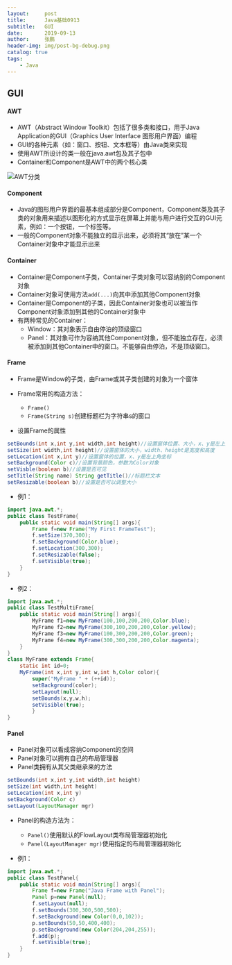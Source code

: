 ```yaml
---
layout:     post 
title:      Java基础0913
subtitle:   GUI
date:       2019-09-13
author:     张鹏
header-img: img/post-bg-debug.png
catalog: true   
tags:                         
    - Java
---
```


## GUI

#### AWT

- AWT（Abstract Window Toolkit）包括了很多类和接口，用于Java Application的GUI（Graphics User Interface 图形用户界面）编程
- GUI的各种元素（如：窗口、按钮、文本框等）由Java类来实现
- 使用AWT所设计的类一般在java.awt包及其子包中
- Container和Component是AWT中的两个核心类

![AWT分类](https://github.com/Jokerboozp/Jokerboozp.github.io/raw/master/img/%E6%89%B9%E6%B3%A8%202019-09-13%20091617.png)

#### Component

- Java的图形用户界面的最基本组成部分是Component，Component类及其子类的对象用来描述以图形化的方式显示在屏幕上并能与用户进行交互的GUI元素，例如：一个按钮，一个标签等。
- 一般的Component对象不能独立的显示出来，必须将其“放在”某一个Container对象中才能显示出来

#### Container

- Container是Component子类，Container子类对象可以容纳别的Component对象
- Container对象可使用方法`add(...)`向其中添加其他Component对象
- Container是Component的子类，因此Container对象也可以被当作Component对象添加到其他的Container对象中
- 有两种常见的Container：
   - Window：其对象表示自由停泊的顶级窗口
   - Panel：其对象可作为容纳其他Component对象，但不能独立存在，必须被添加到其他Container中的窗口。不能够自由停泊，不是顶级窗口。

#### Frame

- Frame是Window的子类，由Frame或其子类创建的对象为一个窗体
- Frame常用的构造方法：
   - `Frame()`
   - `Frame(String s)`创建标题栏为字符串s的窗口

- 设置Frame的属性

```java
setBounds(int x,int y,int width,int height)//设置窗体位置、大小，x、y是左上角坐标，width、height是宽度和高度
setSize(int width,int height)//设置窗体的大小，width、height是宽度和高度
setLocation(int x,int y)//设置窗体的位置，x、y是左上角坐标
setBackground(Color c)//设置背景颜色，参数为Color对象
setVisble(boolean b)//设置是否可见
setTitle(String name) String getTitle()//标题栏文本
setResizable(boolean b)//设置是否可以调整大小
```
- 例1：

```java
import java.awt.*;
public class TestFrame{
    public static void main(String[] args){
        Frame f=new Frame("My First FrameTest");
        f.setSize(370,300);
        f.setBackground(Color.blue);
        f.setLocation(300,300);
        f.setResizable(false);
        f.setVisible(true);
    }
}
```

- 例2：

```java
import java.awt.*;
public class TestMultiFrame{
    public static void main(String[] args){
        MyFrame f1=new MyFrame(100,100,200,200,Color.blue);
        MyFrame f2=new MyFrame(300,100,200,200,Color.yellow);
        MyFrame f3=new MyFrame(100,300,200,200,Color.green);
        MyFrame f4=new MyFrame(300,300,200,200,Color.magenta);
    }
}
class MyFrame extends Frame{
    static int id=0;
	MyFrame(int x,int y,int w,int h,Color color){
		super("MyFrame " + (++id));
		setBackground(color);
		setLayout(null);
		setBounds(x,y,w,h);
		setVisible(true);
		}
}
```

#### Panel

- Panel对象可以看成容纳Component的空间
- Panel对象可以拥有自己的布局管理器
- Panel类拥有从其父类继承来的方法

```java
setBounds(int x,int y,int width,int height)
setSize(int width,int height)
setLocation(int x,int y)
setBackground(Color c)
setLayout(LayoutManager mgr)
```
- Panel的构造方法为：
   - `Panel()`使用默认的FlowLayout类布局管理器初始化
   - `Panel(LayoutManager mgr)`使用指定的布局管理器初始化

- 例1：

```java
import java.awt.*;
public class TestPanel{
    public static void main(String[] args){
        Frame f=new Frame("Java Frame with Panel");
        Panel p=new Panel(null);
        f.setLayout(null);
        f.setBounds(300,300,500,500);
        f.setBackground(new Color(0,0,102));
        p.setBounds(50,50,400,400);
        p.setBackground(new Color(204,204,255));
        f.add(p);
        f.setVisible(true);
    }
}
```